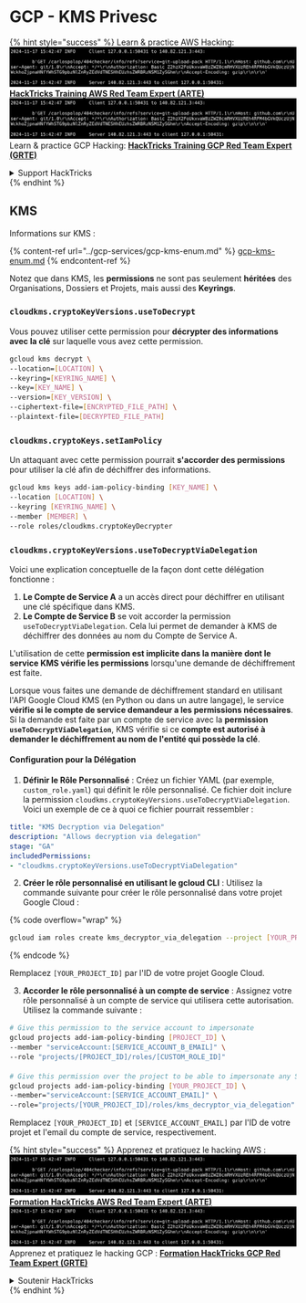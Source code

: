# GCP - KMS Privesc

{% hint style="success" %}
Learn & practice AWS Hacking:<img src="../../../.gitbook/assets/image (1).png" alt="" data-size="line">[**HackTricks Training AWS Red Team Expert (ARTE)**](https://training.hacktricks.xyz/courses/arte)<img src="../../../.gitbook/assets/image (1).png" alt="" data-size="line">\
Learn & practice GCP Hacking: <img src="../../../.gitbook/assets/image (2).png" alt="" data-size="line">[**HackTricks Training GCP Red Team Expert (GRTE)**<img src="../../../.gitbook/assets/image (2).png" alt="" data-size="line">](https://training.hacktricks.xyz/courses/grte)

<details>

<summary>Support HackTricks</summary>

* Check the [**subscription plans**](https://github.com/sponsors/carlospolop)!
* **Join the** 💬 [**Discord group**](https://discord.gg/hRep4RUj7f) or the [**telegram group**](https://t.me/peass) or **follow** us on **Twitter** 🐦 [**@hacktricks\_live**](https://twitter.com/hacktricks\_live)**.**
* **Share hacking tricks by submitting PRs to the** [**HackTricks**](https://github.com/carlospolop/hacktricks) and [**HackTricks Cloud**](https://github.com/carlospolop/hacktricks-cloud) github repos.

</details>
{% endhint %}

## KMS

Informations sur KMS :

{% content-ref url="../gcp-services/gcp-kms-enum.md" %}
[gcp-kms-enum.md](../gcp-services/gcp-kms-enum.md)
{% endcontent-ref %}

Notez que dans KMS, les **permissions** ne sont pas seulement **héritées** des Organisations, Dossiers et Projets, mais aussi des **Keyrings**.

### `cloudkms.cryptoKeyVersions.useToDecrypt`

Vous pouvez utiliser cette permission pour **décrypter des informations avec la clé** sur laquelle vous avez cette permission.
```bash
gcloud kms decrypt \
--location=[LOCATION] \
--keyring=[KEYRING_NAME] \
--key=[KEY_NAME] \
--version=[KEY_VERSION] \
--ciphertext-file=[ENCRYPTED_FILE_PATH] \
--plaintext-file=[DECRYPTED_FILE_PATH]
```
### `cloudkms.cryptoKeys.setIamPolicy`

Un attaquant avec cette permission pourrait **s'accorder des permissions** pour utiliser la clé afin de déchiffrer des informations.
```bash
gcloud kms keys add-iam-policy-binding [KEY_NAME] \
--location [LOCATION] \
--keyring [KEYRING_NAME] \
--member [MEMBER] \
--role roles/cloudkms.cryptoKeyDecrypter
```
### `cloudkms.cryptoKeyVersions.useToDecryptViaDelegation`

Voici une explication conceptuelle de la façon dont cette délégation fonctionne :

1. **Le Compte de Service A** a un accès direct pour déchiffrer en utilisant une clé spécifique dans KMS.
2. **Le Compte de Service B** se voit accorder la permission `useToDecryptViaDelegation`. Cela lui permet de demander à KMS de déchiffrer des données au nom du Compte de Service A.

L'utilisation de cette **permission est implicite dans la manière dont le service KMS vérifie les permissions** lorsqu'une demande de déchiffrement est faite.

Lorsque vous faites une demande de déchiffrement standard en utilisant l'API Google Cloud KMS (en Python ou dans un autre langage), le service **vérifie si le compte de service demandeur a les permissions nécessaires**. Si la demande est faite par un compte de service avec la **permission `useToDecryptViaDelegation`**, KMS vérifie si ce **compte est autorisé à demander le déchiffrement au nom de l'entité qui possède la clé**.

#### Configuration pour la Délégation

1. **Définir le Rôle Personnalisé** : Créez un fichier YAML (par exemple, `custom_role.yaml`) qui définit le rôle personnalisé. Ce fichier doit inclure la permission `cloudkms.cryptoKeyVersions.useToDecryptViaDelegation`. Voici un exemple de ce à quoi ce fichier pourrait ressembler :
```yaml
title: "KMS Decryption via Delegation"
description: "Allows decryption via delegation"
stage: "GA"
includedPermissions:
- "cloudkms.cryptoKeyVersions.useToDecryptViaDelegation"
```
2. **Créer le rôle personnalisé en utilisant le gcloud CLI** : Utilisez la commande suivante pour créer le rôle personnalisé dans votre projet Google Cloud :

{% code overflow="wrap" %}
```bash
gcloud iam roles create kms_decryptor_via_delegation --project [YOUR_PROJECT_ID] --file custom_role.yaml
```
{% endcode %}

Remplacez `[YOUR_PROJECT_ID]` par l'ID de votre projet Google Cloud.

3. **Accorder le rôle personnalisé à un compte de service** : Assignez votre rôle personnalisé à un compte de service qui utilisera cette autorisation. Utilisez la commande suivante :
```bash
# Give this permission to the service account to impersonate
gcloud projects add-iam-policy-binding [PROJECT_ID] \
--member "serviceAccount:[SERVICE_ACCOUNT_B_EMAIL]" \
--role "projects/[PROJECT_ID]/roles/[CUSTOM_ROLE_ID]"

# Give this permission over the project to be able to impersonate any SA
gcloud projects add-iam-policy-binding [YOUR_PROJECT_ID] \
--member="serviceAccount:[SERVICE_ACCOUNT_EMAIL]" \
--role="projects/[YOUR_PROJECT_ID]/roles/kms_decryptor_via_delegation"
```
Remplacez `[YOUR_PROJECT_ID]` et `[SERVICE_ACCOUNT_EMAIL]` par l'ID de votre projet et l'email du compte de service, respectivement.

{% hint style="success" %}
Apprenez et pratiquez le hacking AWS :<img src="../../../.gitbook/assets/image (1).png" alt="" data-size="line">[**Formation HackTricks AWS Red Team Expert (ARTE)**](https://training.hacktricks.xyz/courses/arte)<img src="../../../.gitbook/assets/image (1).png" alt="" data-size="line">\
Apprenez et pratiquez le hacking GCP : <img src="../../../.gitbook/assets/image (2).png" alt="" data-size="line">[**Formation HackTricks GCP Red Team Expert (GRTE)**<img src="../../../.gitbook/assets/image (2).png" alt="" data-size="line">](https://training.hacktricks.xyz/courses/grte)

<details>

<summary>Soutenir HackTricks</summary>

* Consultez les [**plans d'abonnement**](https://github.com/sponsors/carlospolop) !
* **Rejoignez le** 💬 [**groupe Discord**](https://discord.gg/hRep4RUj7f) ou le [**groupe telegram**](https://t.me/peass) ou **suivez** nous sur **Twitter** 🐦 [**@hacktricks\_live**](https://twitter.com/hacktricks\_live)**.**
* **Partagez des astuces de hacking en soumettant des PRs aux** [**HackTricks**](https://github.com/carlospolop/hacktricks) et [**HackTricks Cloud**](https://github.com/carlospolop/hacktricks-cloud) dépôts github.

</details>
{% endhint %}
